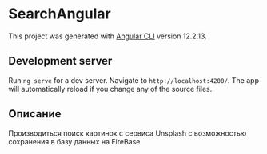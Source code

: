 # SearchAngular

This project was generated with [Angular CLI](https://github.com/angular/angular-cli) version 12.2.13.

## Development server

Run `ng serve` for a dev server. Navigate to `http://localhost:4200/`. The app will automatically reload if you change any of the source files.

## Описание

Производиться поиск картинок с сервиса Unsplash c возможностью сохранения в базу данных на FireBase
